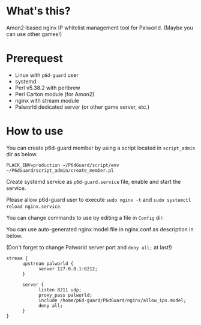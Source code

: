 # What's this?
Amon2-based nginx IP whitelist management tool for Palworld.
(Maybe you can use other games!)

# Prerequest
- Linux with `p6d-guard` user
- systemd
- Perl v5.38.2 with perlbrew
- Perl Carton module (for Amon2)
- nginx with stream module
- Palworld dedicated server (or other game server, etc.)

# How to use
You can create p6d-guard member by using a script located in `script_admin` dir as below.
```
PLACK_ENV=production ~/P6dGuard/script/env ~/P6dGuard/script_admin/create_member.pl
```

Create systemd service as `p6d-guard.service` file, enable and start the service.

Please allow p6d-guard user to execute `sudo nginx -t` and `sudo systemctl reload nginx.service`.

You can change commands to use by editing a file in `Config` dir. 

You can use auto-generated nginx model file in nginx.conf as description in below.

(Don't forget to change Palworld server port and `deny all;` at last!)
```
stream {
      upstream palworld {
            server 127.0.0.1:8212;
      } 

      server {
            listen 8211 udp;
            proxy_pass palworld;
            include /home/p6d-guard/P6dGuard/nginx/allow_ips.model; 
            deny all;
      }
}
```
